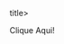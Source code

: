 
<html lang="pt-br">
<head>
    <meta charset="UTF-8">
    <meta name="viewport" content="width=device-width, initial-scale=1.0">
    <title>Jarbas e Samara</title>
    <style>
       * {
  margin: 0;
  padding: 0;
  box-sizing: border-box;
}

body {
  height: 100vh;
  width: 100%;
  display: flex;
  justify-content: center;
  align-items: center;
  font-family: sans-serif;
  background-color: #3B4049;
}

.wrapper {
  height: 200px;
  width: 300px;
  background-color: pink;
  position: relative;
  display: flex;
  justify-content: center;
  z-index: 0;
  cursor: pointer;
}

.lid {
  position: absolute;
  height: 100%;
  width: 100%;
  top: 0;
  left: 0;
  border-right: 150px solid transparent;
  border-bottom: 100px solid transparent;
  border-left: 150px solid transparent;
  transform-origin: top;
  transition: transform 0.25s linear;
}

/* Lid when closed */
.lid.one {
  border-top: 100px solid pink;
  transform: rotateX(0deg);
  z-index: 3;
  transition-delay: 0.75s;
}

/* Lid when opened */
.lid.two {
  border-top: 100px solid pink;
  transform: rotateX(90deg);
  z-index: 1;
  transition-delay: 0.5s;
}

.envelope {
  position: absolute;
  height: 100%;
  width: 100%;
  top: 0;
  left: 0;
  border-top: 100px solid transparent;
  border-right: 150px solid rgb(247, 198, 236);
  border-bottom: 100px solid rgb(247, 198, 236);
  border-left: 150px solid #f5b9e8;
  z-index: 3;
}

.letter {
  position: absolute;
  top: 0;
  width: 80%;
  height: 80%;
  background-color: white;
  border-radius: 15px;
  z-index: 2;
  transition: 0.5s;
}

.letter p {
  text-align: center;
  font-size: 30px;
  margin-top: 30px;
  color: #3B4049;
}

.wrapper:hover .lid.one {
    transform: rotateX(90deg);
    transition-delay: 0s;
}

.wrapper:hover .lid.two {
    transform: rotateX(180deg);
    transition-delay: 0.25s;
}

.wrapper:hover .letter {
  transform: translateY(-50px);
  transition-delay: 0.5s;
}
    </style>
    <script>
        function showImage() {
            window.location.href = 'https://i.ibb.co/mShYqBz/Whats-App-Image-2024-09-24-at-09-57-12.jpg'; // Atualiza a página para mostrar a imagem
        }
    </script>
<title></title>title>
</head>
<body>
    <div class="wrapper" onclick="showImage()">
        <div class="lid one"></div>
        <div class="lid two"></div>
        <div class="envelope"></div>
        <div class="letter">
            <p>Clique Aqui!</p>
        </div>
    </div>
</body>
</html>
